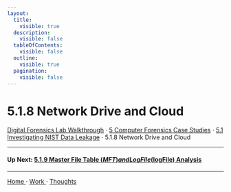 ```yaml
---
layout:
  title:
    visible: true
  description:
    visible: false
  tableOfContents:
    visible: false
  outline:
    visible: true
  pagination:
    visible: false
---
```


# 5.1.8 Network Drive and Cloud

[Digital Forensics Lab Walkthrough](../../) ⋅ [5 Computer Forensics Case Studies](../) ⋅ [5.1 Investigating NIST Data Leakage](./) ⋅ 5.1.8 Network Drive and Cloud

***

#### Up Next: [5.1.9 Master File Table ($MFT) and Log File ($logFile) Analysis](5.1.9-master-file-table-usdmft-and-log-file-usdlogfile-analysis.md)

***

[Home ](https://app.gitbook.com/o/0kO27okC5uVB9ALX3rho/s/036xtfEIzcEdGegONXWM/)⋅ [Work ](https://app.gitbook.com/o/0kO27okC5uVB9ALX3rho/s/WaFS755Q4sf02CxLcghQ/)⋅ [Thoughts](https://app.gitbook.com/o/0kO27okC5uVB9ALX3rho/s/s4QQPMntQ25hmJToKSOu/)

